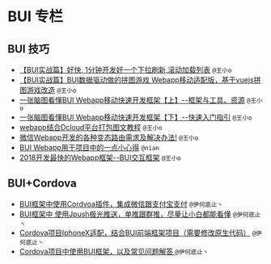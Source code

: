 # BUI 专栏

## BUI 技巧

* [【BUI实战篇】好快, 1分钟开发好一个下拉刷新,滚动加载列表](https://segmentfault.com/a/1190000020205347) `@王小o`
* [【BUI实战篇】BUI数据驱动做的拼图游戏 Webapp移动适配版，基于vuejs拼图游戏改造](https://segmentfault.com/a/1190000019865515) `@王小o`
* [一张脑图看懂BUI Webapp移动快速开发框架【上】--框架与工具、资源](https://segmentfault.com/a/1190000019835124) `@王小o`
* [一张脑图看懂BUI Webapp移动快速开发框架【下】--快速入门指引](https://segmentfault.com/a/1190000019836154) `@王小o`
* [webapp结合Dcloud平台打包图文教程](https://segmentfault.com/a/1190000015902575) `@王小o`
* [微信Webapp开发的各种变态路由需求及解决办法!](https://segmentfault.com/a/1190000015493097) `@王小o`
* [BUI Webapp用于项目中的一点小心得](https://segmentfault.com/a/1190000015469716) `@nian`
* [2018开发最快的Webapp框架--BUI交互框架](https://segmentfault.com/a/1190000012994082) `@王小o`

## BUI+Cordova
* [BUI框架中使用Cordvoa插件，集成微信跟支付宝支付](https://blog.csdn.net/qq_33334746/article/details/81201777) `@伊何底止丶`
* [BUI框架中 使用Jpush极光推送，单推跟群推，尽量让小白都能看懂](https://blog.csdn.net/qq_33334746/article/details/81163297) `@伊何底止丶`
* [Cordova项目IphoneX适配，结合BUI前端框架项目（需要修改原生代码）](https://blog.csdn.net/qq_33334746/article/details/80942670) `@伊何底止丶`
* [Cordova项目中使用BUI框架，以及常见问题解答 ](https://blog.csdn.net/qq_33334746/article/details/80925998) `@伊何底止丶`
